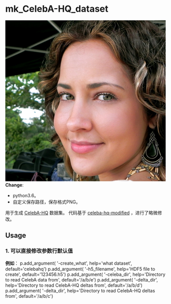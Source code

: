 # mk_CelebA-HQ_dataset
![Sample Image](imgs/200122.png)
**Change**:
  - python3.6。
  - 自定义保存路径，保存格式PNG。

用于生成 [CelebA-HQ](https://github.com/tkarras/progressive_growing_of_gans) 数据集。
代码基于 [celeba-hq-modified](https://github.com/willylulu/celeba-hq-modified/tree/master) ，进行了略微修改。
## Usage
### 1. 可以直接修改参数行默认值
  **例如**：
  p.add_argument(    '-create_what', help='what dataset', default='celebahq')
  p.add_argument(     '-h5_filename',      help='HDF5 file to create', default='123456.h5')
  p.add_argument(     '-celeba_dir',       help='Directory to read CelebA data from', default='/a/b/e')
  p.add_argument(     '-delta_dir',        help='Directory to read CelebA-HQ deltas from', default='/a/b/d')
  p.add_argument(     '-delta_dir',        help='Directory to read CelebA-HQ deltas from', default='/a/b/c')
